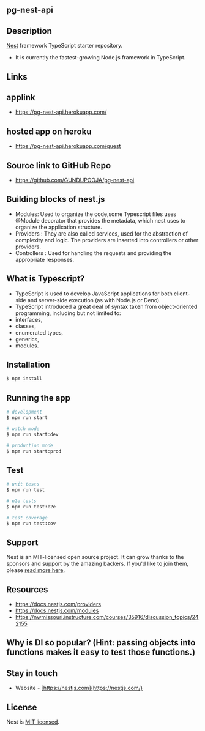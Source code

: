 ## pg-nest-api
## Description

[Nest](https://github.com/nestjs/nest) framework TypeScript starter repository.
- It is currently the fastest-growing Node.js framework in TypeScript.

## Links
## applink
-  https://pg-nest-api.herokuapp.com/

## hosted app on heroku 
- https://pg-nest-api.herokuapp.com/quest

## Source link to GitHub Repo
- https://github.com/GUNDUPOOJA/pg-nest-api


## Building blocks of nest.js
- Modules: Used to organize the code,some Typescript files uses @Module decorator that provides the metadata, which nest uses to organize the application structure.
- Providers : They are also called services, used for the abstraction of complexity and logic. The providers are inserted into controllers or other providers.
- Controllers : Used for handling the requests and providing the appropriate responses.

## What is Typescript?

- TypeScript is used to develop JavaScript applications for both client-side and server-side execution (as with Node.js or Deno).
- TypeScript introduced a great deal of syntax taken from object-oriented programming, including but not limited to:
- interfaces,
- classes,
- enumerated types,
- generics,
- modules.

## Installation

```bash
$ npm install
```

## Running the app

```bash
# development
$ npm run start

# watch mode
$ npm run start:dev

# production mode
$ npm run start:prod
```

## Test

```bash
# unit tests
$ npm run test

# e2e tests
$ npm run test:e2e

# test coverage
$ npm run test:cov
```

## Support

Nest is an MIT-licensed open source project. It can grow thanks to the sponsors and support by the amazing backers. If you'd like to join them, please [read more here](https://docs.nestjs.com/support).

## Resources
- https://docs.nestjs.com/providers
- https://docs.nestjs.com/modules
- https://nwmissouri.instructure.com/courses/35916/discussion_topics/242155

## Why is DI so popular? (Hint: passing objects into functions makes it easy to test those functions.)


## Stay in touch
- Website - [https://nestjs.com](https://nestjs.com/)

## License

Nest is [MIT licensed](LICENSE).

